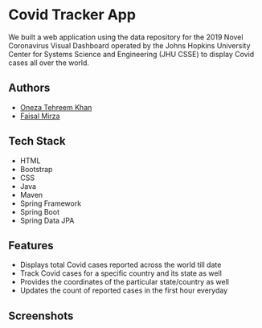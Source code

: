 
# Covid Tracker App
We built a web application using the data repository for the 2019 Novel Coronavirus Visual Dashboard operated by the Johns Hopkins University Center for Systems Science and Engineering (JHU CSSE) to display Covid cases all over the world.

## Authors

- [Oneza Tehreem Khan](https://www.github.com/Oneza786)
- [Faisal Mirza](https://www.github.com/faisal1205)



## Tech Stack

- HTML
- Bootstrap
- CSS
- Java
- Maven
- Spring Framework
- Spring Boot
- Spring Data JPA



## Features

- Displays total Covid cases reported across the world till date
- Track Covid cases for a specific country and its state as well
- Provides the coordinates of the particular state/country as well
- Updates the count of reported cases in the first hour everyday


## Screenshots

